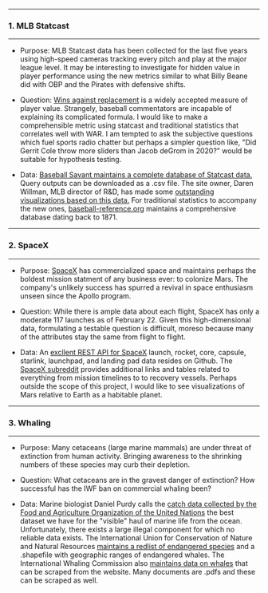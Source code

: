 -----
### 1. MLB Statcast
-----
* Purpose: MLB Statcast data has been collected for the last five years using high-speed cameras tracking every pitch and play at the major league level. It may be interesting to investigate for hidden value in player performance using the new metrics similar to what Billy Beane did with OBP and the Pirates with defensive shifts.
	
* Question: [Wins against replacement](https://en.wikipedia.org/wiki/Wins_Above_Replacement) is a widely accepted measure of player value. Strangely, baseball commentators are incapable of explaining its complicated formula. I would like to make a comprehensible metric using statcast and traditional statistics that correlates well with WAR. I am tempted to ask the subjective questions which fuel sports radio chatter but perhaps a simpler question like, "Did Gerrit Cole throw more sliders than Jacob deGrom in 2020?" would be suitable for hypothesis testing.
	
* Data: [Baseball Savant maintains a complete database of Statcast data.](https://baseballsavant.mlb.com/leaderboard/custom?year=2019,2018,2017,2016,2015&type=pitcher&filter=&sort=4&sortDir=asc&min=q&selections=xba,xslg,xwoba,xobp,xiso,exit_velocity_avg,launch_angle_avg,barrel_batted_rate,&chart=false&x=xba&y=xba&r=no&chartType=beeswarm) Query outputs can be downloaded as a .csv file. The site owner, Daren Willman, MLB director of R&D, has made some [outstanding visualizations based on this data.](https://twitter.com/darenw) For traditional statistics to accompany the new ones, [baseball-reference.org](https://www.baseball-reference.com/) maintains a comprehensive database dating back to 1871. 
-----
### 2. SpaceX
-----
* Purpose: [SpaceX](https://en.wikipedia.org/wiki/Book:SpaceX) has commercialized space and maintains perhaps the boldest mission statment of any business ever: to colonize Mars. The company's unlikely success has spurred a revival in space enthusiasm unseen since the Apollo program.

* Question: While there is ample data about each flight, SpaceX has only a moderate 117 launches as of February 22. Given this high-dimensional data, formulating a testable question is difficult, moreso because many of the attributes stay the same from flight to flight.

* Data: An [excllent REST API for SpaceX](https://github.com/r-spacex/SpaceX-API) launch, rocket, core, capsule, starlink, launchpad, and landing pad data resides on Github. The [SpaceX subreddit](https://www.reddit.com/r/spacex/) provides additional links and tables related to everything from mission timelines to to recovery vessels. Perhaps outside the scope of this project, I would like to see visualizations of Mars relative to Earth as a habitable planet.
-----	
### 3. Whaling
-----
* Purpose: Many cetaceans (large marine mammals) are under threat of extinction from human activity. Bringing awareness to the shrinking numbers of these species may curb their depletion.

* Question: What cetaceans are in the gravest danger of extinction? How successful has the IWF ban on commercial whaling been?
	
* Data: Marine biologist Daniel Purdy calls the [catch data collected by the Food and Agriculture Organization of the United Nations](http://www.fao.org/fishery/statistics/global-production/en) the best dataset we have for the "visible" haul of marine life from the ocean. Unfortunately, there exists a large illegal component for which no reliable data exists. The International Union for Conservation of Nature and Natural Resources [maintains a redlist of endangered species](https://www.iucnredlist.org/) and a .shapefile with geographic ranges of endangered whales. The International Whaling Commission also [maintains data on whales](https://iwc.int/estimate) that can be scraped from the website. Many documents are .pdfs and these can be scraped as well.
